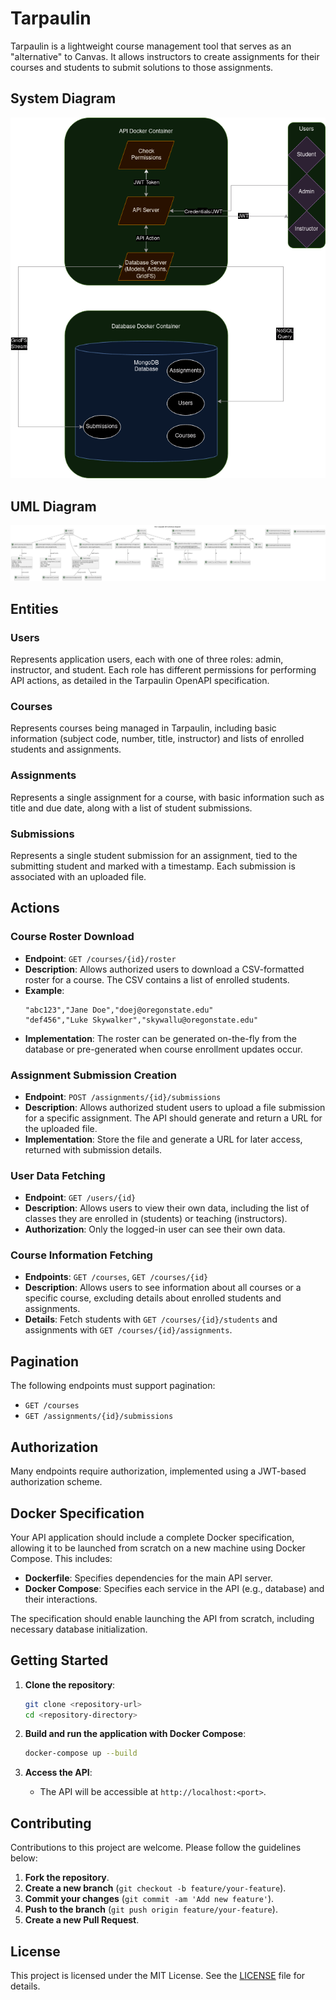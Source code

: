 # Tarpaulin

Tarpaulin is a lightweight course management tool that serves as an "alternative" to Canvas. It allows instructors to create assignments for their courses and students to submit solutions to those assignments. 

## System Diagram
![System Diagram](./documentation/TarpaulinSystemArchitecture.png)

## UML Diagram
![UML Diagram](./documentation/TarpaulinUML.png)

## Entities

### Users

Represents application users, each with one of three roles: admin, instructor, and student. Each role has different permissions for performing API actions, as detailed in the Tarpaulin OpenAPI specification.

### Courses

Represents courses being managed in Tarpaulin, including basic information (subject code, number, title, instructor) and lists of enrolled students and assignments.

### Assignments

Represents a single assignment for a course, with basic information such as title and due date, along with a list of student submissions.

### Submissions

Represents a single student submission for an assignment, tied to the submitting student and marked with a timestamp. Each submission is associated with an uploaded file.

## Actions

### Course Roster Download

- **Endpoint**: `GET /courses/{id}/roster`
- **Description**: Allows authorized users to download a CSV-formatted roster for a course. The CSV contains a list of enrolled students.
- **Example**:
    ```csv
    "abc123","Jane Doe","doej@oregonstate.edu"
    "def456","Luke Skywalker","skywallu@oregonstate.edu"
    ```
- **Implementation**: The roster can be generated on-the-fly from the database or pre-generated when course enrollment updates occur.

### Assignment Submission Creation

- **Endpoint**: `POST /assignments/{id}/submissions`
- **Description**: Allows authorized student users to upload a file submission for a specific assignment. The API should generate and return a URL for the uploaded file.
- **Implementation**: Store the file and generate a URL for later access, returned with submission details.

### User Data Fetching

- **Endpoint**: `GET /users/{id}`
- **Description**: Allows users to view their own data, including the list of classes they are enrolled in (students) or teaching (instructors).
- **Authorization**: Only the logged-in user can see their own data.

### Course Information Fetching

- **Endpoints**: `GET /courses`, `GET /courses/{id}`
- **Description**: Allows users to see information about all courses or a specific course, excluding details about enrolled students and assignments.
- **Details**: Fetch students with `GET /courses/{id}/students` and assignments with `GET /courses/{id}/assignments`.

## Pagination

The following endpoints must support pagination:

- `GET /courses`
- `GET /assignments/{id}/submissions`

## Authorization

Many endpoints require authorization, implemented using a JWT-based authorization scheme.

## Docker Specification

Your API application should include a complete Docker specification, allowing it to be launched from scratch on a new machine using Docker Compose. This includes:

- **Dockerfile**: Specifies dependencies for the main API server.
- **Docker Compose**: Specifies each service in the API (e.g., database) and their interactions.

The specification should enable launching the API from scratch, including necessary database initialization.

## Getting Started

1. **Clone the repository**:
    ```sh
    git clone <repository-url>
    cd <repository-directory>
    ```

2. **Build and run the application with Docker Compose**:
    ```sh
    docker-compose up --build
    ```

3. **Access the API**:
    - The API will be accessible at `http://localhost:<port>`.

## Contributing

Contributions to this project are welcome. Please follow the guidelines below:

1. **Fork the repository**.
2. **Create a new branch** (`git checkout -b feature/your-feature`).
3. **Commit your changes** (`git commit -am 'Add new feature'`).
4. **Push to the branch** (`git push origin feature/your-feature`).
5. **Create a new Pull Request**.

## License

This project is licensed under the MIT License. See the [LICENSE](LICENSE) file for details.



